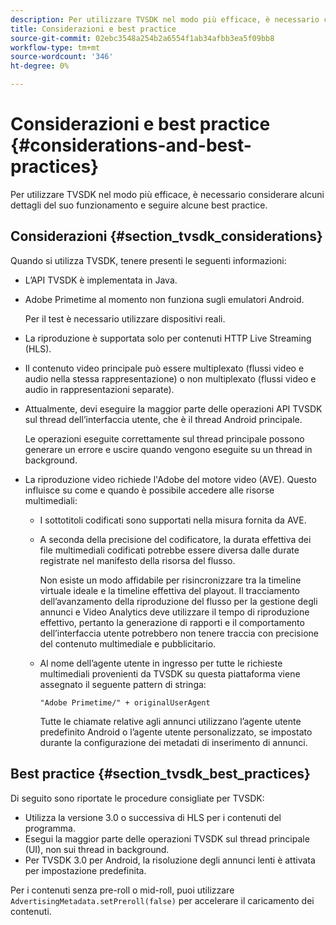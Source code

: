 ```yaml
---
description: Per utilizzare TVSDK nel modo più efficace, è necessario considerare alcuni dettagli del suo funzionamento e seguire alcune best practice.
title: Considerazioni e best practice
source-git-commit: 02ebc3548a254b2a6554f1ab34afbb3ea5f09bb8
workflow-type: tm+mt
source-wordcount: '346'
ht-degree: 0%

---
```


# Considerazioni e best practice {#considerations-and-best-practices}

Per utilizzare TVSDK nel modo più efficace, è necessario considerare alcuni dettagli del suo funzionamento e seguire alcune best practice.

## Considerazioni {#section_tvsdk_considerations}

Quando si utilizza TVSDK, tenere presenti le seguenti informazioni:

* L’API TVSDK è implementata in Java.
* Adobe Primetime al momento non funziona sugli emulatori Android.

  Per il test è necessario utilizzare dispositivi reali.
* La riproduzione è supportata solo per contenuti HTTP Live Streaming (HLS).
* Il contenuto video principale può essere multiplexato (flussi video e audio nella stessa rappresentazione) o non multiplexato (flussi video e audio in rappresentazioni separate).
* Attualmente, devi eseguire la maggior parte delle operazioni API TVSDK sul thread dell’interfaccia utente, che è il thread Android principale.

  Le operazioni eseguite correttamente sul thread principale possono generare un errore e uscire quando vengono eseguite su un thread in background.
* La riproduzione video richiede l&#39;Adobe del motore video (AVE). Questo influisce su come e quando è possibile accedere alle risorse multimediali:

   * I sottotitoli codificati sono supportati nella misura fornita da AVE.
   * A seconda della precisione del codificatore, la durata effettiva dei file multimediali codificati potrebbe essere diversa dalle durate registrate nel manifesto della risorsa del flusso.

     Non esiste un modo affidabile per risincronizzare tra la timeline virtuale ideale e la timeline effettiva del playout. Il tracciamento dell’avanzamento della riproduzione del flusso per la gestione degli annunci e Video Analytics deve utilizzare il tempo di riproduzione effettivo, pertanto la generazione di rapporti e il comportamento dell’interfaccia utente potrebbero non tenere traccia con precisione del contenuto multimediale e pubblicitario.
   * Al nome dell’agente utente in ingresso per tutte le richieste multimediali provenienti da TVSDK su questa piattaforma viene assegnato il seguente pattern di stringa:

     ```
     "Adobe Primetime/" + originalUserAgent
     ```

     Tutte le chiamate relative agli annunci utilizzano l’agente utente predefinito Android o l’agente utente personalizzato, se impostato durante la configurazione dei metadati di inserimento di annunci.

## Best practice {#section_tvsdk_best_practices}

Di seguito sono riportate le procedure consigliate per TVSDK:

* Utilizza la versione 3.0 o successiva di HLS per i contenuti del programma.
* Esegui la maggior parte delle operazioni TVSDK sul thread principale (UI), non sui thread in background.
* Per TVSDK 3.0 per Android, la risoluzione degli annunci lenti è attivata per impostazione predefinita.

Per i contenuti senza pre-roll o mid-roll, puoi utilizzare `AdvertisingMetadata.setPreroll(false)` per accelerare il caricamento dei contenuti.
